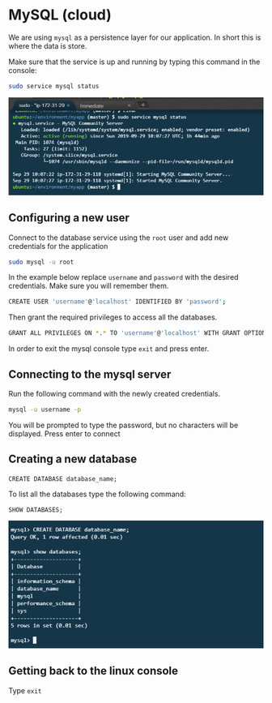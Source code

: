 # MySQL \(cloud\)

We are using `mysql` as a persistence layer for our application. In short this is where the data is store.

Make sure that the service is up and running by typing this command in the console:

```bash
sudo service mysql status
```

![mysql status](../.gitbook/assets/001-mysql-status.png)

## Configuring a new user

Connect to the database service using the `root` user and add new credentials for the application

```bash
sudo mysql -u root
```

In the example below replace `username` and `password` with the desired credentials. Make sure you will remember them.

```bash
CREATE USER 'username'@'localhost' IDENTIFIED BY 'password';
```

Then grant the required privileges to access all the databases.

```bash
GRANT ALL PRIVILEGES ON *.* TO 'username'@'localhost' WITH GRANT OPTION;
```

In order to exit the mysql console type `exit` and press enter.

## Connecting to the mysql server 

Run the following command with the newly created credentials.

```bash
mysql -u username -p
```

You will be prompted to type the password, but no characters will be displayed. Press enter to connect

## Creating a new database

```text
CREATE DATABASE database_name;
```

To list all the databases type the following command:

```text
SHOW DATABASES;
```

![002-show-databases](../.gitbook/assets/002-create-database.png)

## Getting back to the linux console

Type `exit`

